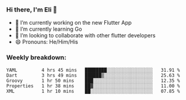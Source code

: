 ### Hi there, I'm Eli 👋
- 🔭 I’m currently working on the new Flutter App
- 🌱 I’m currently learning Go
- 🦄 I’m looking to collaborate with other flutter developers
- 😄 Pronouns: He/Him/His

### Weekly breakdown:
<!--START_SECTION:waka-->
```text
YAML         4 hrs 45 mins   ████████░░░░░░░░░░░░░░░░░   31.91 % 
Dart         3 hrs 49 mins   ██████▒░░░░░░░░░░░░░░░░░░   25.63 % 
Groovy       1 hr 50 mins    ███░░░░░░░░░░░░░░░░░░░░░░   12.35 % 
Properties   1 hr 38 mins    ██▓░░░░░░░░░░░░░░░░░░░░░░   11.00 % 
XML          1 hr 10 mins    ██░░░░░░░░░░░░░░░░░░░░░░░   07.85 % 
```
<!--END_SECTION:waka-->
